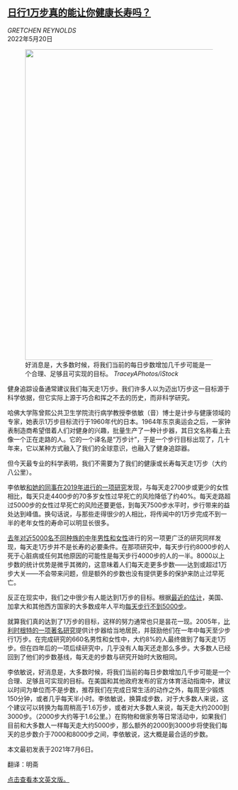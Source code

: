 <!--1653034022000-->
[日行1万步真的能让你健康长寿吗？](https://cn.nytimes.com/health/20220520/10000-steps-health/)
------

<address>GRETCHEN REYNOLDS</address><time pudate="2022-05-20 03:53:02" datetime="2022-05-20 03:53:02">2022年5月20日</time><figure><img src="https://images.weserv.nl/?url=static01.nyt.com/images/2021/07/06/well/06sci-askwell-steps-1/06sci-askwell-steps-1-master1050.jpg" width="1050" height="700"><figcaption>好消息是，大多数时候，将我们当前的每日步数增加几千步可能是一个合理、足够且可实现的目标。 <cite>TraceyAPhotos/iStock</cite></figcaption></figure><section><p>健身追踪设备通常建议我们每天走1万步。我们许多人以为迈出1万步这一目标源于科学依据，但它实际上源于巧合和挥之不去的历史，而非科学研究。</p><p>哈佛大学陈曾熙公共卫生学院流行病学教授李依敏（音）博士是计步与健康领域的专家，她表示1万步目标流行于1960年代的日本。1964年东京奥运会之后，一家钟表制造商希望借着人们对健身的兴趣，批量生产了一种计步器，其日文名称看上去像一个正在走路的人。它的一个译名是“万步计”，于是一个步行目标出现了，几十年来，它以某种方式融入了我们的全球意识，也融入了健身追踪器。</p><p>但今天最专业的科学表明，我们不需要为了我们的健康或长寿每天走1万步（大约八公里）。</p><p>李依敏<a rel="noopener noreferrer" target="_blank" href="https://pubmed.ncbi.nlm.nih.gov/31141585/">和她的同事在2019年进行的一项研究</a>发现，与每天走2700步或更少的女性相比，每天只走4400步的70多岁女性过早死亡的风险降低了约40%。每天走路超过5000步的女性过早死亡的风险还要更低，到每天7500步水平时，步行带来的益处达到峰值。换句话说，与那些走得很少的人相比，将传闻中的1万步完成不到一半的老年女性的寿命可以明显长很多。</p><p><a rel="noopener noreferrer" target="_blank" href="https://jamanetwork.com/journals/jama/article-abstract/2763292">去年对近5000名不同种族的中年男性和女性</a>进行的另一项更广泛的研究同样发现，每天走1万步并不是长寿的必要条件。在那项研究中，每天步行约8000步的人死于心脏病或任何其他原因的可能性是每天步行4000步的人的一半。8000以上步数的统计优势是微乎其微的，这意味着人们每天走更多步数——达到或超过1万步大关——不会带来问题，但是额外的步数也没有提供更多的保护来防止过早死亡。</p><p>反正在现实中，我们之中很少有人能达到1万步的目标。根据<a rel="noopener noreferrer" target="_blank" href="https://journals.lww.com/acsm-msse/pages/articleviewer.aspx?year=2010&issue=10000&article=00004&type=Fulltext">最近的估计</a>，美国、加拿大和其他西方国家的大多数成年人平均<a rel="noopener noreferrer" target="_blank" href="https://europepmc.org/article/med/16177618">每天步行不到5000步</a>。</p><p>就算我们真的达到了1万步的目标，这样的努力通常也只是昙花一现。2005年，<a rel="noopener noreferrer" target="_blank" href="https://academic.oup.com/her/article/26/2/372/585298" title="Link: https://academic.oup.com/her/article/26/2/372/585298">比利时根特的一项著名研究</a>提供计步器给当地居民，并鼓励他们在一年中每天至少步行1万步。在完成研究的660名男性和女性中，大约8%的人最终做到了每天走1万步。但在四年后的一项后续研究中，几乎没有人每天还走那么多步。大多数人已经回到了他们的步数基线，每天走的步数与研究开始时大致相同。</p><p>李依敏说，好消息是，大多数时候，将我们当前的每日步数增加几千步可能是一个合理、足够且可实现的目标。在美国和其他政府发布的官方体育活动指南中，建议以时间为单位而不是步数，推荐我们在完成日常生活的动作之外，每周至少锻炼150分钟，或者几乎每天半小时。李依敏说，换算成步数，对于大多数人来说，这个建议可以转换为每周稍高于1.6万步，或者对大多数人来说，每天走大约2000到3000步。（2000步大约等于1.6公里。）在购物和做家务等日常活动中，如果我们目前和大多数人一样每天走大约5000步，那么额外的2000到3000步将使我们每天的总步数介于7000和8000步之间，李依敏说，这大概是最合适的步数。</p></section><footer><p>本文最初发表于2021年7月6日。</p><p>翻译：明斋</p><p><a rel="nofollow" target="_blank" href="https://www.nytimes.com/2021/07/06/well/move/10000-steps-health.html">点击查看本文英文版。</a></p></footer>
